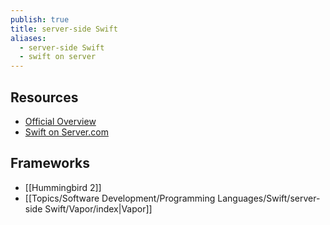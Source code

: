 ```yaml
---
publish: true
title: server-side Swift
aliases:
  - server-side Swift
  - swift on server
---
```

## Resources
- [Official Overview](https://www.swift.org/documentation/server/)
- [Swift on Server.com](https://swiftonserver.com/) 

## Frameworks
- [[Hummingbird 2]] 
- [[Topics/Software Development/Programming Languages/Swift/server-side Swift/Vapor/index|Vapor]] 
